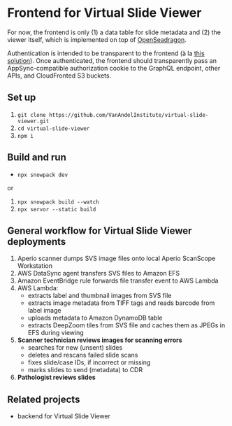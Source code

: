 # Frontend for Virtual Slide Viewer
For now, the frontend is only (1) a data table for slide metadata and (2) the viewer itself, which is implemented on top of [OpenSeadragon](https://openseadragon.github.io/).

Authentication is intended to be transparent to the frontend (à la [this solution](https://github.com/aws-samples/cloudfront-authorization-at-edge#readme)). Once authenticated, the frontend should transparently pass an AppSync-compatible authorization cookie to the GraphQL endpoint, other APIs, and CloudFronted S3 buckets.

## Set up
1. `git clone https://github.com/VanAndelInstitute/virtual-slide-viewer.git`
2. `cd virtual-slide-viewer`
3. `npm i`

## Build and run
- `npx snowpack dev`

or
1. `npx snowpack build --watch`
2. `npx servor --static build`


## General workflow for Virtual Slide Viewer deployments
1. Aperio scanner dumps SVS image files onto local Aperio ScanScope Workstation
2. AWS DataSync agent transfers SVS files to Amazon EFS
3. Amazon EventBridge rule forwards file transfer event to AWS Lambda
4. AWS Lambda:
    - extracts label and thumbnail images from SVS file
    - extracts image metadata from TIFF tags and reads barcode from label image
    - uploads metadata to Amazon DynamoDB table
    - extracts DeepZoom tiles from SVS file and caches them as JPEGs in EFS during viewing
5.	**Scanner technician reviews images for scanning errors**
    - searches for new (unsent) slides
    - deletes and rescans failed slide scans
    - fixes slide/case IDs, if incorrect or missing
    - marks slides to send (metadata) to CDR
6.	**Pathologist reviews slides**

## Related projects
- backend for Virtual Slide Viewer
